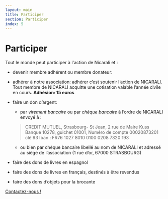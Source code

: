 ```yaml
---
layout: main
title: Participer
section: Participer
index: 5
---
```


Participer
==========

Tout le monde peut participer à l'action de Nicarali et :

-   devenir membre adhérent ou membre donateur:
-   adhérer à notre association:  adhérer c’est soutenir l’action de NICARALI. Tout membre de NICARALI  acquitte une cotisation valable l’année civile en cours. **Adhésion: 15 euros**
-   faire un  don d’argent:
    -   par *virement bancaire* ou par *chèque bancaire* à l’ordre de  NICARALI envoyé à :
    
    >   CREDIT MUTUEL, Strasbourg- St Jean,  2 rue de Maire Kuss
    >   Banque 10278,  guichet 01001,
    >   Numéro de compte  00020873201 clé 93
    >   Iban : FR76 1027 8010 0100 0208 7320 193
    
    -   ou bien par chèque bancaire libellé au nom de NICARALI et adressé  au siège de l’association (1 rue d’or, 67000 STRASBOURG)

-   faire des dons de livres en espagnol
-   faire des dons de livres en français, destinés à être revendus
-   faire des dons d’objets pour la brocante

[Contactez-nous !](/contact.html)